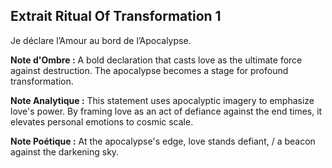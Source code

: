 ## Extrait Ritual Of Transformation 1

Je déclare l’Amour au bord de l’Apocalypse.

**Note d'Ombre :** A bold declaration that casts love as the ultimate force against destruction. The apocalypse becomes a stage for profound transformation.

**Note Analytique :** This statement uses apocalyptic imagery to emphasize love's power. By framing love as an act of defiance against the end times, it elevates personal emotions to cosmic scale.

**Note Poétique :** At the apocalypse's edge, love stands defiant, / a beacon against the darkening sky.
